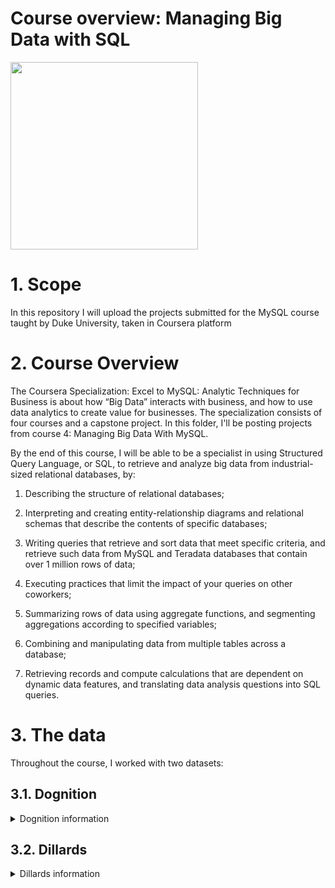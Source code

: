 # Course overview: Managing Big Data with SQL

<img src="https://i.imgur.com/nI7HkQC.jpg" width="300">

# 1. Scope

In this repository I will upload the projects submitted for the MySQL course taught by Duke University, taken in Coursera platform

# 2. Course Overview

The Coursera Specialization: Excel to MySQL: Analytic Techniques for Business is about how “Big Data” interacts with business, and how to use data analytics to create value for businesses. The specialization consists of four courses and a capstone project. In this folder, I'll be posting projects from course 4: Managing Big Data With MySQL.

By the end of this course, I will be able to be a specialist in using Structured Query Language, or SQL, to retrieve and analyze big data from industrial-sized relational databases, by:

1.	Describing the structure of relational databases; 

2.	Interpreting and creating entity-relationship diagrams and relational schemas that describe the contents of specific databases; 

3.	Writing queries that retrieve and sort data that meet specific criteria, and retrieve such data from MySQL and Teradata databases that contain over 1 million rows of data; 

4.	Executing practices that limit the impact of your queries on other coworkers; 

5.	Summarizing rows of data using aggregate functions, and segmenting aggregations according to specified variables; 

6.	Combining and manipulating data from multiple tables across a database; 

7.	Retrieving records and compute calculations that are dependent on dynamic data features, and translating data analysis questions into SQL queries. 

# 3.  The data
Throughout the course, I worked with two datasets:
## 3.1. Dognition

<details>
  <summary>Dognition information</summary>
  
  ## Heading
  1. A numbered
  2. list
     * With some
     * Sub bullets

</details>

## 3.2. Dillards

<details>
  <summary>Dillards information</summary>
  <img src="https://i.imgur.com/paCQCka.jpg" width="300">
  [dataset info](https://d3c33hcgiwev3.cloudfront.net/_8ab42fa0c1e02dd9e637c84dcd8c6741_Dillards_database_information.pdf?Expires=1626998400&Signature=AqRDh7CoICNwmW3gzVx2sGcK5Dv3~q6GGQBasZ5QZuI3siYZxnfTGMpB4TiXRQDC1dwrtJTGfInZ6Q1YlINuhojSg9~XI7LdD4AbDYbiJK8LKVDpsuWekwWrwdxnPc19CeeZzH2i4svRoI-Y~SZ7MAKDh0o91JlVyDtBDjdvwL8_&Key-Pair-Id=APKAJLTNE6QMUY6HBC5A)
  
  ## ERD
  
  <img src="https://i.imgur.com/kZ4wpz5.png" width="300">

</details>
